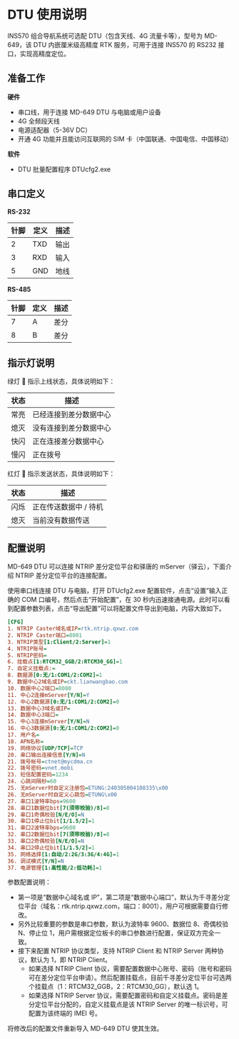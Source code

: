 # DTU 使用说明



INS570 组合导航系统可选配 DTU（包含天线、4G 流量卡等），型号为 MD-649，该 DTU 内嵌厘米级高精度 RTK 服务，可用于连接 INS570 的 RS232 接口，实现高精度定位。



## 准备工作

**硬件**

- 串口线，用于连接 MD-649 DTU 与电脑或用户设备
- 4G 全频段天线
- 电源适配器（5-36V DC）
- 开通 4G 功能并且能访问互联网的 SIM 卡（中国联通、中国电信、中国移动）

**软件**

- DTU 批量配置程序 DTUcfg2.exe



## 串口定义

**RS-232**

| 针脚 | 定义 | 描述 |
| ---- | ---- | ---- |
| 2    | TXD  | 输出 |
| 3    | RXD  | 输入 |
| 5    | GND  | 地线 |

**RS-485**

| 针脚 | 定义 | 描述 |
| ---- | ---- | ---- |
| 7    | A    | 差分 |
| 8    | B    | 差分 |



## 指示灯说明

绿灯 :green_book: 指示上线状态，具体说明如下：

| 状态 | 描述                   |
| ---- | ---------------------- |
| 常亮 | 已经连接到差分数据中心 |
| 熄灭 | 没有连接到差分数据中心 |
| 快闪 | 正在连接差分数据中心   |
| 慢闪 | 正在拨号               |

红灯 :red_circle: 指示发送状态，具体说明如下：

| 状态 | 描述                  |
| ---- | --------------------- |
| 闪烁 | 正在传送数据中 / 待机 |
| 熄灭 | 当前没有数据传送      |



## 配置说明

MD-649 DTU 可以连接 NTRIP 差分定位平台和驿唐的 mServer（驿云），下面介绍 NTRIP 差分定位平台的连接配置。

使用串口线连接 DTU 与电脑，打开 DTUcfg2.exe 配置软件，点击“设置”输入正确的 COM 口编号，然后点击“开始配置”，在 30 秒内迅速接通电源。此时可以看到配置参数列表，点击“导出配置”可以将配置文件导出到电脑，内容大致如下。

```ini
[CFG]
1. NTRIP Caster域名或IP=rtk.ntrip.qxwz.com
2. NTRIP Caster端口=8001
3. NTRIP类型[1:Client/2:Server]=1
4. NTRIP账号=
5. NTRIP密码=
6. 挂载点[1:RTCM32_GGB/2:RTCM30_GG]=1
7. 自定义挂载点:=
8. 数据源[0:无/1:COM1/2:COM2]=1
9. 数据中心2域名或IP=ckt.lianwangbao.com
10. 数据中心2端口=8080
11. 中心2连接mServer[Y/N]=Y
12. 中心2数据源[0:无/1:COM1/2:COM2]=0
13. 数据中心3域名或IP=
14. 数据中心3端口=
15. 中心3连接mServer[Y/N]=N
16. 中心3数据源[0:无/1:COM1/2:COM2]=0
17. 用户名=
18. APN名称=
19. 网络协议[UDP/TCP]=TCP
20. 串口输出连接信息[Y/N]=N
21. 拨号帐号=ctnet@mycdma.cn
22. 拨号密码=vnet.mobi
23. 短信配置密码=1234
24. 心跳间隔秒=60
25. 无mServer时自定义注册包=ETUNG:240305004108335\x00
26. 无mServer时自定义心跳包=ETUNG\x00
27. 串口1波特率bps=9600
28. 串口1数据位bit[7(须带校验)/8]=8
29. 串口1奇偶校验[N/E/O]=N
30. 串口1停止位bit[1/1.5/2]=1
31. 串口2波特率bps=9600
32. 串口2数据位bit[7(须带校验)/8]=8
33. 串口2奇偶校验[N/E/O]=N
34. 串口2停止位bit[1/1.5/2]=1
35. 网络选择[1:自动/2:2G/3:3G/4:4G]=1
36. 调试模式[Y/N]=N
37. 电源管理[1:高性能/2:低功耗]=1
```

参数配置说明：

- 第一项是“数据中心域名或 IP”，第二项是“数据中心端口”，默认为千寻差分定位平台（域名：rtk.ntrip.qxwz.com，端口：8001），用户可根据需要自行修改。
- 另外比较重要的参数是串口参数，默认为波特率 9600、数据位 8、奇偶校验 N、停止位 1，用户需根据定位板卡的串口参数进行配置，保证双方完全一致。
- 接下来配置 NTRIP 协议类型，支持 NTRIP Client 和 NTRIP Server 两种协议，默认为 1，即 NTRIP Client。
  - 如果选择 NTRIP Client 协议，需要配置数据中心账号、密码（账号和密码可在差分定位平台申请）。然后配置挂载点，目前千寻差分定位平台可选两个挂载点（1：RTCM32_GGB，2：RTCM30_GG），默认选 1。
  - 如果选择 NTRIP Server 协议，需要配置密码和自定义挂载点。密码是差分定位平台分配的，自定义挂载点是该 NTRIP Server 的唯一标识号，可配置为该终端的 IMEI 号。

将修改后的配置文件重新导入 MD-649 DTU 使其生效。

